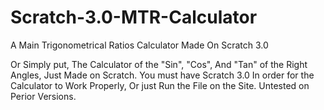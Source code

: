 # Scratch-3.0-MTR-Calculator
A Main Trigonometrical Ratios Calculator Made On Scratch 3.0

Or Simply put, The Calculator of the "Sin", "Cos", And "Tan" of the Right Angles, Just Made on Scratch.
You must have Scratch 3.0 In order for the Calculator to Work Properly, Or just Run the File on the Site.
Untested on Perior Versions.
